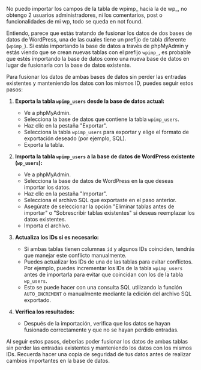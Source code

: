 No puedo importar los campos de la tabla de wpimp_ hacia la de wp_, no obtengo 2 usuarios administradores, ni los comentarios, post o funcionalidades de mi wp, todo se queda en not found.

Entiendo, parece que estás tratando de fusionar los datos de dos bases de datos de WordPress, una de las cuales tiene un prefijo de tabla diferente (`wpimp_`). Si estás importando la base de datos a través de phpMyAdmin y estás viendo que se crean nuevas tablas con el prefijo `wpimp_`, es probable que estés importando la base de datos como una nueva base de datos en lugar de fusionarla con la base de datos existente.

Para fusionar los datos de ambas bases de datos sin perder las entradas existentes y manteniendo los datos con los mismos ID, puedes seguir estos pasos:

1. **Exporta la tabla `wpimp_users` desde la base de datos actual:**
    
    - Ve a phpMyAdmin.
    - Selecciona la base de datos que contiene la tabla `wpimp_users`.
    - Haz clic en la pestaña "Exportar".
    - Selecciona la tabla `wpimp_users` para exportar y elige el formato de exportación deseado (por ejemplo, SQL).
    - Exporta la tabla.
2. **Importa la tabla `wpimp_users` a la base de datos de WordPress existente (`wp_users`):**
    
    - Ve a phpMyAdmin.
    - Selecciona la base de datos de WordPress en la que deseas importar los datos.
    - Haz clic en la pestaña "Importar".
    - Selecciona el archivo SQL que exportaste en el paso anterior.
    - Asegúrate de seleccionar la opción "Eliminar tablas antes de importar" o "Sobrescribir tablas existentes" si deseas reemplazar los datos existentes.
    - Importa el archivo.
3. **Actualiza los IDs si es necesario:**
    
    - Si ambas tablas tienen columnas `id` y algunos IDs coinciden, tendrás que manejar este conflicto manualmente.
    - Puedes actualizar los IDs de una de las tablas para evitar conflictos. Por ejemplo, puedes incrementar los IDs de la tabla `wpimp_users` antes de importarla para evitar que coincidan con los de la tabla `wp_users`.
    - Esto se puede hacer con una consulta SQL utilizando la función `AUTO_INCREMENT` o manualmente mediante la edición del archivo SQL exportado.
4. **Verifica los resultados:**
    
    - Después de la importación, verifica que los datos se hayan fusionado correctamente y que no se hayan perdido entradas.

Al seguir estos pasos, deberías poder fusionar los datos de ambas tablas sin perder las entradas existentes y manteniendo los datos con los mismos IDs. Recuerda hacer una copia de seguridad de tus datos antes de realizar cambios importantes en la base de datos.
